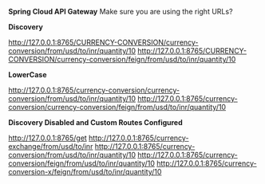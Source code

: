 **Spring Cloud API Gateway**
Make sure you are using the right URLs?

**Discovery**

http://127.0.0.1:8765/CURRENCY-CONVERSION/currency-conversion/from/usd/to/inr/quantity/10
http://127.0.0.1:8765/CURRENCY-CONVERSION/currency-conversion/feign/from/usd/to/inr/quantity/10

**LowerCase**

http://127.0.0.1:8765/currency-conversion/currency-conversion/from/usd/to/inr/quantity/10
http://127.0.0.1:8765/currency-conversion/currency-conversion/feign/from/usd/to/inr/quantity/10

**Discovery Disabled and Custom Routes Configured**

http://127.0.0.1:8765/get
http://127.0.0.1:8765/currency-exchange/from/usd/to/inr
http://127.0.0.1:8765/currency-conversion/from/usd/to/inr/quantity/10
http://127.0.0.1:8765/currency-conversion/feign/from/usd/to/inr/quantity/10
http://127.0.0.1:8765/currency-conversion-x/feign/from/usd/to/inr/quantity/10
